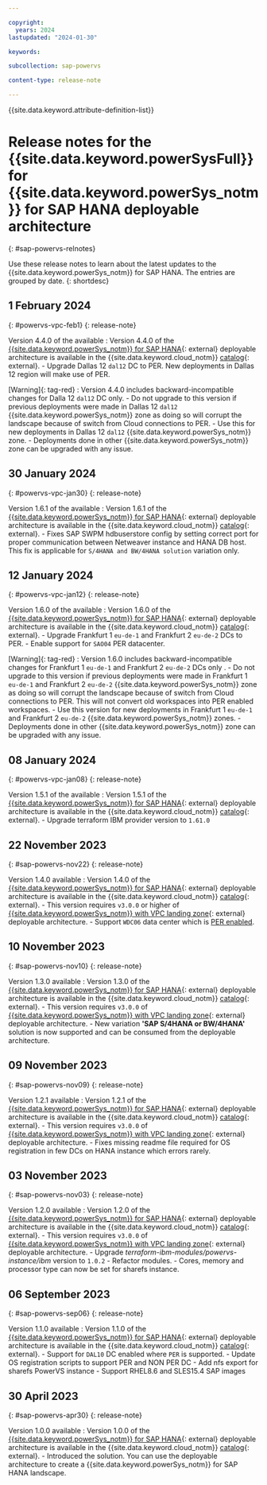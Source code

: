 ```yaml
---

copyright:
  years: 2024
lastupdated: "2024-01-30"

keywords:

subcollection: sap-powervs

content-type: release-note

---
```


{{site.data.keyword.attribute-definition-list}}

# Release notes for the {{site.data.keyword.powerSysFull}} for {{site.data.keyword.powerSys_notm}} for SAP HANA deployable architecture
{: #sap-powervs-relnotes}

Use these release notes to learn about the latest updates to the {{site.data.keyword.powerSys_notm}} for SAP HANA. The entries are grouped by date.
{: shortdesc}

## 1 February 2024
{: #powervs-vpc-feb1}
{: release-note}

Version 4.4.0 of the available
: Version 4.4.0 of the [{{site.data.keyword.powerSys_notm}} for SAP HANA](https://cloud.ibm.com/catalog/architecture/deploy-arch-ibm-pvs-sap-9aa6135e-75d5-467e-9f4a-ac2a21c069b8-global){: external} deployable architecture is available in the {{site.data.keyword.cloud_notm}} [catalog](/catalog#reference_architecture){: external}.
    - Upgrade Dallas 12 `dal12` DC to PER. New deployments in Dallas 12 region will make use of PER.

[Warning]{: tag-red}
: Version 4.4.0 includes backward-incompatible changes for Dalla 12 `dal12` DC only. 
    - Do not upgrade to this version if previous deployments were made in Dallas 12 `dal12` {{site.data.keyword.powerSys_notm}} zone as doing so will corrupt the landscape because of switch from Cloud connections to PER.
    - Use this for new deployments in Dallas 12 `dal12` {{site.data.keyword.powerSys_notm}} zone.
    - Deployments done in other {{site.data.keyword.powerSys_notm}} zone can be upgraded with any issue.

## 30 January 2024
{: #powervs-vpc-jan30}
{: release-note}

Version 1.6.1 of the available
:   Version 1.6.1 of the [{{site.data.keyword.powerSys_notm}} for SAP HANA](https://cloud.ibm.com/catalog/architecture/deploy-arch-ibm-pvs-sap-9aa6135e-75d5-467e-9f4a-ac2a21c069b8-global){: external} deployable architecture is available in the {{site.data.keyword.cloud_notm}} [catalog](/catalog#reference_architecture){: external}.
    - Fixes SAP SWPM hdbuserstore config by setting correct port for proper communication between Netweaver instance and HANA DB host. This fix is applicable for `S/4HANA and BW/4HANA solution` variation only.


## 12 January 2024
{: #powervs-vpc-jan12}
{: release-note}

Version 1.6.0 of the available
:   Version 1.6.0 of the [{{site.data.keyword.powerSys_notm}} for SAP HANA](https://cloud.ibm.com/catalog/architecture/deploy-arch-ibm-pvs-sap-9aa6135e-75d5-467e-9f4a-ac2a21c069b8-global){: external} deployable architecture is available in the {{site.data.keyword.cloud_notm}} [catalog](/catalog#reference_architecture){: external}.
    - Upgrade Frankfurt 1 `eu-de-1` and Frankfurt 2 `eu-de-2` DCs to PER.
    - Enable support for `SAO04` PER datacenter.

[Warning]{: tag-red}
: Version 1.6.0 includes backward-incompatible changes for Frankfurt 1 `eu-de-1` and Frankfurt 2 `eu-de-2` DCs only . 
    - Do not upgrade to this version if previous deployments were made in Frankfurt 1 `eu-de-1` and Frankfurt 2 `eu-de-2` {{site.data.keyword.powerSys_notm}} zone as doing so will corrupt the landscape because of switch from Cloud connections to PER. This will not convert old workspaces into PER enabled workspaces.
    - Use this version for new deployments in Frankfurt 1 `eu-de-1` and Frankfurt 2 `eu-de-2` {{site.data.keyword.powerSys_notm}} zones.
    - Deployments done in other {{site.data.keyword.powerSys_notm}} zone can be upgraded with any issue.


## 08 January 2024
{: #powervs-vpc-jan08}
{: release-note}

Version 1.5.1 of the available
:   Version 1.5.1 of the [{{site.data.keyword.powerSys_notm}} for SAP HANA](https://cloud.ibm.com/catalog/architecture/deploy-arch-ibm-pvs-sap-9aa6135e-75d5-467e-9f4a-ac2a21c069b8-global){: external} deployable architecture is available in the {{site.data.keyword.cloud_notm}} [catalog](/catalog#reference_architecture){: external}.
    - Upgrade terraform IBM provider version to `1.61.0`


## 22 November 2023
{: #sap-powervs-nov22}
{: release-note}

Version 1.4.0 available
:   Version 1.4.0 of the [{{site.data.keyword.powerSys_notm}} for SAP HANA](https://cloud.ibm.com/catalog/architecture/deploy-arch-ibm-pvs-sap-9aa6135e-75d5-467e-9f4a-ac2a21c069b8-global){: external} deployable architecture is available in the {{site.data.keyword.cloud_notm}} [catalog](/catalog#reference_architecture){: external}.
    - This version requires `v3.0.0` or higher of [{{site.data.keyword.powerSys_notm}} with VPC landing zone](https://cloud.ibm.com/catalog/architecture/deploy-arch-ibm-pvs-inf-2dd486c7-b317-4aaa-907b-42671485ad96-global){: external} deployable architecture.
    - Support `WDC06` data center which is [PER enabled](/docs/power-iaas?topic=power-iaas-per).


## 10 November 2023
{: #sap-powervs-nov10}
{: release-note}

Version 1.3.0 available
:   Version 1.3.0 of the [{{site.data.keyword.powerSys_notm}} for SAP HANA](https://cloud.ibm.com/catalog/architecture/deploy-arch-ibm-pvs-sap-9aa6135e-75d5-467e-9f4a-ac2a21c069b8-global){: external} deployable architecture is available in the {{site.data.keyword.cloud_notm}} [catalog](/catalog#reference_architecture){: external}.
    - This version requires `v3.0.0` of [{{site.data.keyword.powerSys_notm}} with VPC landing zone](https://cloud.ibm.com/catalog/architecture/deploy-arch-ibm-pvs-inf-2dd486c7-b317-4aaa-907b-42671485ad96-global){: external} deployable architecture.
    - New variation **'SAP S/4HANA or BW/4HANA'** solution is now supported and can be consumed from the deployable architecture.


## 09 November 2023
{: #sap-powervs-nov09}
{: release-note}

Version 1.2.1 available
:   Version 1.2.1 of the [{{site.data.keyword.powerSys_notm}} for SAP HANA](https://cloud.ibm.com/catalog/architecture/deploy-arch-ibm-pvs-sap-9aa6135e-75d5-467e-9f4a-ac2a21c069b8-global){: external} deployable architecture is available in the {{site.data.keyword.cloud_notm}} [catalog](/catalog#reference_architecture){: external}.
    - This version requires `v3.0.0` of [{{site.data.keyword.powerSys_notm}} with VPC landing zone](https://cloud.ibm.com/catalog/architecture/deploy-arch-ibm-pvs-inf-2dd486c7-b317-4aaa-907b-42671485ad96-global){: external} deployable architecture.
    - Fixes missing readme file required for OS registration in few DCs on HANA instance which errors rarely.


## 03 November 2023
{: #sap-powervs-nov03}
{: release-note}

Version 1.2.0 available
:   Version 1.2.0 of the [{{site.data.keyword.powerSys_notm}} for SAP HANA](https://cloud.ibm.com/catalog/architecture/deploy-arch-ibm-pvs-sap-9aa6135e-75d5-467e-9f4a-ac2a21c069b8-global){: external} deployable architecture is available in the {{site.data.keyword.cloud_notm}} [catalog](/catalog#reference_architecture){: external}.
    - This version requires `v3.0.0` of [{{site.data.keyword.powerSys_notm}} with VPC landing zone](https://cloud.ibm.com/catalog/architecture/deploy-arch-ibm-pvs-inf-2dd486c7-b317-4aaa-907b-42671485ad96-global){: external} deployable architecture.
    - Upgrade *terraform-ibm-modules/powervs-instance/ibm* version to `1.0.2`
    - Refactor modules.
    - Cores, memory and processor type can now be set for sharefs instance.


## 06 September 2023
{: #sap-powervs-sep06}
{: release-note}

Version 1.1.0 available
:   Version 1.1.0 of the [{{site.data.keyword.powerSys_notm}} for SAP HANA](https://cloud.ibm.com/catalog/architecture/deploy-arch-ibm-pvs-sap-9aa6135e-75d5-467e-9f4a-ac2a21c069b8-global){: external} deployable architecture is available in the {{site.data.keyword.cloud_notm}} [catalog](/catalog#reference_architecture){: external}.
    - Support for `DAL10` DC enabled where `PER` is supported.
    - Update OS registration scripts to support PER and NON PER DC
    - Add nfs export for sharefs PowerVS instance
    - Support RHEL8.6 and SLES15.4 SAP images


## 30 April 2023
{: #sap-powervs-apr30}
{: release-note}

Version 1.0.0 available
:   Version 1.0.0 of the [{{site.data.keyword.powerSys_notm}} for SAP HANA](https://cloud.ibm.com/catalog/architecture/deploy-arch-ibm-pvs-sap-9aa6135e-75d5-467e-9f4a-ac2a21c069b8-global){: external} deployable architecture is available in the {{site.data.keyword.cloud_notm}} [catalog](/catalog#reference_architecture){: external}.
    - Introduced the solution. You can use the deployable architecture to create a {{site.data.keyword.powerSys_notm}} for SAP HANA landscape.
